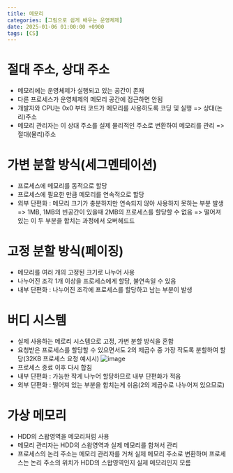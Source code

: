 ```yaml
---
title: 메모리
categories: [그림으로 쉽게 배우는 운영체제]
date: 2025-01-06 01:00:00 +0900
tags: [CS]
---
```


# 절대 주소, 상대 주소
- 메모리에는 운영체제가 실행되고 있는 공간이 존재
- 다른 프로세스가 운영체제의 메모리 공간에 접근하면 안됨
- 개발자와 CPU는 0x0 부터 코드가 메모리를 사용하도록 코딩 및 실행 => 상대(논리)주소
- 메모리 관리자는 이 상대 주소를 실제 물리적인 주소로 변환하여 메모리를 관리 => 절대(물리)주소

# 가변 분할 방식(세그멘테이션)
- 프로세스에 메모리를 동적으로 할당
- 프로세스에 필요한 만큼 메모리를 연속적으로 할당
- 외부 단편화 : 메모리 크기가 충분하지만 연속되지 않아 사용하지 못하는 부분 발생 => 1MB, 1MB의 빈공간이 있을때 2MB의 프로세스를 할당할 수 없음 => 떨어져 있는 이 두 부분을 합치는 과정에서 오버헤드드

# 고정 분할 방식(페이징)
- 메모리를 여러 개의 고정된 크기로 나누어 사용
- 나누어진 조각 1개 이상을 프로세스에게 할당, 불연속일 수 있음
- 내부 단편화 : 나누어진 조각에 프로세스를 할당하고 남는 부분이 발생

# 버디 시스템
- 실제 사용하는 메로리 시스템으로 고정, 가변 분할 방식을 혼합
- 요청받은 프로세스를 할당할 수 있으면서도 2의 제곱수 중 가장 작도록 분할하여 할당(32KB 프로세스 요청 예시시)
![image](https://github.com/user-attachments/assets/0bde372e-1e52-4bdc-9c5d-b66711c8a2b4)
- 프로세스 종료 이후 다시 합침
- 내부 단편화 : 가능한 작게 나누어 할당하므로 내부 단편화가 적음
- 외부 단편화 : 떨어져 있는 부분을 합치는게 쉬움(2의 제곱수로 나누어져 있으므로)

# 가상 메모리
- HDD의 스왑영역을 메모리처럼 사용
- 메모리 관리자는 HDD의 스왑영역과 실제 메모리를 합쳐서 관리
- 프로세스의 논리 주소는 메모리 관리자를 거쳐 실제 메모리 주소로 변환하며 프로세스는 논리 주소의 위치가 HDD의 스왑영역인지 실제 메모리인지 모름